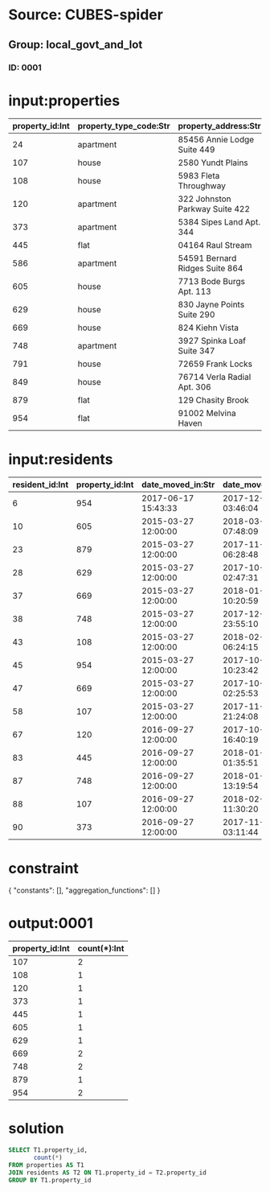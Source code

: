 # Source: CUBES-spider
## Group: local_govt_and_lot
### ID: 0001

# input:properties

| property_id:Int | property_type_code:Str | property_address:Str | other_details:Str |
|---|---|---|---|
| 24 | apartment | 85456 Annie Lodge Suite 449 | USA |
| 107 | house | 2580 Yundt Plains | USA |
| 108 | house | 5983 Fleta Throughway | USA |
| 120 | apartment | 322 Johnston Parkway Suite 422 | USA |
| 373 | apartment | 5384 Sipes Land Apt. 344 | USA |
| 445 | flat | 04164 Raul Stream | USA |
| 586 | apartment | 54591 Bernard Ridges Suite 864 | USA |
| 605 | house | 7713 Bode Burgs Apt. 113 | USA |
| 629 | house | 830 Jayne Points Suite 290 | USA |
| 669 | house | 824 Kiehn Vista | USA |
| 748 | apartment | 3927 Spinka Loaf Suite 347 | USA |
| 791 | house | 72659 Frank Locks | USA |
| 849 | house | 76714 Verla Radial Apt. 306 | USA |
| 879 | flat | 129 Chasity Brook | USA |
| 954 | flat | 91002 Melvina Haven | USA |

# input:residents

| resident_id:Int | property_id:Int | date_moved_in:Str | date_moved_out:Str | other_details:Str |
|---|---|---|---|---|
| 6 | 954 | 2017-06-17 15:43:33 | 2017-12-18 03:46:04 | Anderson Batz |
| 10 | 605 | 2015-03-27 12:00:00 | 2018-03-17 07:48:09 | Miss Naomie Osinski |
| 23 | 879 | 2015-03-27 12:00:00 | 2017-11-14 06:28:48 | Jess Wyman |
| 28 | 629 | 2015-03-27 12:00:00 | 2017-10-05 02:47:31 | Miss Alanis Lockman |
| 37 | 669 | 2015-03-27 12:00:00 | 2018-01-30 10:20:59 | Prof. Arvel Kozey |
| 38 | 748 | 2015-03-27 12:00:00 | 2017-12-30 23:55:10 | Chaim Swaniawski |
| 43 | 108 | 2015-03-27 12:00:00 | 2018-02-22 06:24:15 | Elroy Schuster |
| 45 | 954 | 2015-03-27 12:00:00 | 2017-10-14 10:23:42 | Prof. Nasir Hoppe |
| 47 | 669 | 2015-03-27 12:00:00 | 2017-10-10 02:25:53 | Tiffany Jaskolski |
| 58 | 107 | 2015-03-27 12:00:00 | 2017-11-29 21:24:08 | Tomasa Hoeger |
| 67 | 120 | 2016-09-27 12:00:00 | 2017-10-23 16:40:19 | Terrill Bernhard |
| 83 | 445 | 2016-09-27 12:00:00 | 2018-01-19 01:35:51 | Loy Walter |
| 87 | 748 | 2016-09-27 12:00:00 | 2018-01-28 13:19:54 | Mrs. Raphaelle Fisher |
| 88 | 107 | 2016-09-27 12:00:00 | 2018-02-03 11:30:20 | Jacques Glover II |
| 90 | 373 | 2016-09-27 12:00:00 | 2017-11-19 03:11:44 | Cassie Johnson |

# constraint

{
  "constants": [],
  "aggregation_functions": []
}

# output:0001

| property_id:Int | count(*):Int |
|---|---|
| 107 | 2 |
| 108 | 1 |
| 120 | 1 |
| 373 | 1 |
| 445 | 1 |
| 605 | 1 |
| 629 | 1 |
| 669 | 2 |
| 748 | 2 |
| 879 | 1 |
| 954 | 2 |

# solution

```sql
SELECT T1.property_id,
       count(*)
FROM properties AS T1
JOIN residents AS T2 ON T1.property_id = T2.property_id
GROUP BY T1.property_id
```
